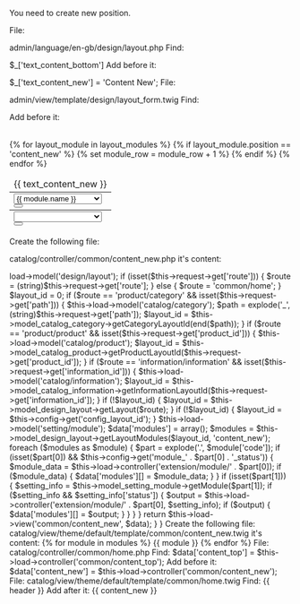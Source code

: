 You need to create new position.

File:

admin/language/en-gb/design/layout.php
Find:

$_['text_content_bottom']
Add before it:

$_['text_content_new']    = 'Content New';
File:

admin/view/template/design/layout_form.twig
Find:

<table id="module-content-top" class="table table-striped table-bordered table-hover">
Add before it:

<table id="module-content-new" class="table table-striped table-bordered table-hover">
  <thead>
    <tr>
      <td class="text-center">{{ text_content_new }}</td>
    </tr>
  </thead>
  <tbody>
    {% for layout_module in layout_modules %}
    {% if layout_module.position == 'content_new' %}
    <tr id="module-row{{ module_row }}">
      <td class="text-left"><div class="input-group">
          <select name="layout_module[{{ module_row }}][code]" class="form-control input-sm">
            {% for extension in extensions %}
            <optgroup label="{{ extension.name }}">
            {% if not extension.module %}
            {% if extension.code == layout_module.code %}
            <option value="{{ extension.code }}" selected="selected">{{ extension.name }}</option>
            {% else %}
            <option value="{{ extension.code }}">{{ extension.name }}</option>
            {% endif %}
            {% else %}
            {% for module in extension.module %}
            {% if module.code == layout_module.code %}
            <option value="{{ module.code }}" selected="selected">{{ module.name }}</option>
            {% else %}
            <option value="{{ module.code }}">{{ module.name }}</option>
            {% endif %}
            {% endfor %}
            {% endif %}
            </optgroup>
            {% endfor %}
          </select>
          <input type="hidden" name="layout_module[{{ module_row }}][position]" value="{{ layout_module.position }}" />
          <input type="hidden" name="layout_module[{{ module_row }}][sort_order]" value="{{ layout_module.sort_order }}" />
          <div class="input-group-btn"> <a href="{{ layout_module.edit }}" type="button" data-toggle="tooltip" title="{{ button_edit }}" target="_blank" class="btn btn-primary btn-sm"><i class="fa fa-pencil"></i></a>
            <button type="button" onclick="$('#module-row{{ module_row }}').remove();" data-toggle="tooltip" title="{{ button_remove }}" class="btn btn-danger btn-sm"><i class="fa fa fa-minus-circle"></i></button>
          </div>
        </div></td>
    </tr>
    {% set module_row = module_row + 1 %}
    {% endif %}
    {% endfor %}
  </tbody>
  <tfoot>
    <tr>
      <td class="text-left"><div class="input-group">
          <select class="form-control input-sm">
            <option value=""></option>
            {% for extension in extensions %}
            <optgroup label="{{ extension.name }}">
            {% if not extension.module %}
            <option value="{{ extension.code }}">{{ extension.name }}</option>
            {% else %}
            {% for module in extension.module %}
            <option value="{{ module.code }}">{{ module.name }}</option>
            {% endfor %}
            {% endif %}
            </optgroup>
            {% endfor %}
          </select>
          <div class="input-group-btn">
            <button type="button" onclick="addModule('content-new');" data-toggle="tooltip" title="{{ button_module_add }}" class="btn btn-primary btn-sm"><i class="fa fa-plus-circle"></i></button>
          </div>
        </div></td>
    </tr>
  </tfoot>
</table>
Create the following file:

catalog/controller/common/content_new.php
it's content:

<?php
class ControllerCommonContentNew extends Controller {
    public function index() {
        $this->load->model('design/layout');
        if (isset($this->request->get['route'])) {
            $route = (string)$this->request->get['route'];
        } else {
            $route = 'common/home';
        }
        $layout_id = 0;
        if ($route == 'product/category' && isset($this->request->get['path'])) {
            $this->load->model('catalog/category');
            $path = explode('_', (string)$this->request->get['path']);
            $layout_id = $this->model_catalog_category->getCategoryLayoutId(end($path));
        }
        if ($route == 'product/product' && isset($this->request->get['product_id'])) {
            $this->load->model('catalog/product');
            $layout_id = $this->model_catalog_product->getProductLayoutId($this->request->get['product_id']);
        }
        if ($route == 'information/information' && isset($this->request->get['information_id'])) {
            $this->load->model('catalog/information');
            $layout_id = $this->model_catalog_information->getInformationLayoutId($this->request->get['information_id']);
        }
        if (!$layout_id) {
            $layout_id = $this->model_design_layout->getLayout($route);
        }
        if (!$layout_id) {
            $layout_id = $this->config->get('config_layout_id');
        }
        $this->load->model('setting/module');
        $data['modules'] = array();
        $modules = $this->model_design_layout->getLayoutModules($layout_id, 'content_new');
        foreach ($modules as $module) {
            $part = explode('.', $module['code']);
            if (isset($part[0]) && $this->config->get('module_' . $part[0] . '_status')) {
                $module_data = $this->load->controller('extension/module/' . $part[0]);
                if ($module_data) {
                    $data['modules'][] = $module_data;
                }
            }
            if (isset($part[1])) {
                $setting_info = $this->model_setting_module->getModule($part[1]);
                if ($setting_info && $setting_info['status']) {
                    $output = $this->load->controller('extension/module/' . $part[0], $setting_info);
                    if ($output) {
                        $data['modules'][] = $output;
                    }
                }
            }
        }
        return $this->load->view('common/content_new', $data);
    }
}
Create the following file:

catalog/view/theme/default/template/common/content_new.twig
it's content:

{% for module in modules %}
{{ module }}
{% endfor %}
File:

catalog/controller/common/home.php
Find:

$data['content_top'] = $this->load->controller('common/content_top');
Add before it:

$data['content_new'] = $this->load->controller('common/content_new');
File:

catalog/view/theme/default/template/common/home.twig
Find:

{{ header }}
Add after it:

{{ content_new }}